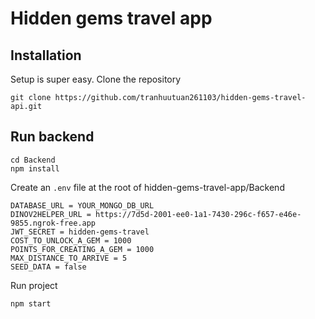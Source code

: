 # Hidden gems travel app

## Installation

Setup is super easy. Clone the repository

```shell script
git clone https://github.com/tranhuutuan261103/hidden-gems-travel-api.git
```

## Run backend

```shell script
cd Backend
npm install
```

Create an ``.env`` file at the root of hidden-gems-travel-app/Backend

```dotenv
DATABASE_URL = YOUR_MONGO_DB_URL
DINOV2HELPER_URL = https://7d5d-2001-ee0-1a1-7430-296c-f657-e46e-9855.ngrok-free.app
JWT_SECRET = hidden-gems-travel
COST_TO_UNLOCK_A_GEM = 1000
POINTS_FOR_CREATING_A_GEM = 1000
MAX_DISTANCE_TO_ARRIVE = 5
SEED_DATA = false
```

Run project

```shell script
npm start
```
